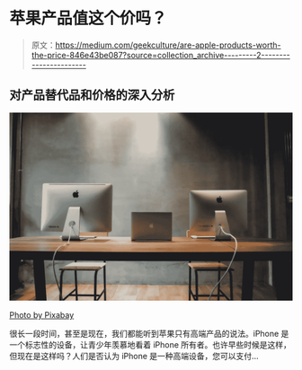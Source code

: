 # 苹果产品值这个价吗？

> 原文：<https://medium.com/geekculture/are-apple-products-worth-the-price-846e43be087?source=collection_archive---------2----------------------->

## 对产品替代品和价格的深入分析

![](img/867bd5fb28a78772f2e3e283f8c75944.png)

[Photo by Pixabay](https://www.pexels.com/photo/two-silver-imac-on-table-265125/)

很长一段时间，甚至是现在，我们都能听到苹果只有高端产品的说法。iPhone 是一个标志性的设备，让青少年羡慕地看着 iPhone 所有者。也许早些时候是这样，但现在是这样吗？人们是否认为 iPhone 是一种高端设备，您可以支付…